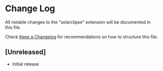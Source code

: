 # Change Log

All notable changes to the "solarclipse" extension will be documented in this file.

Check [Keep a Changelog](http://keepachangelog.com/) for recommendations on how to structure this file.

## [Unreleased]

- Initial release
